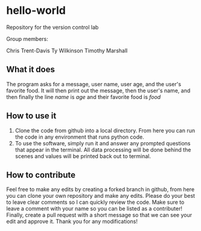 # hello-world
Repository for the version control lab

Group members:

Chris Trent-Davis
Ty Wilkinson
Timothy Marshall

## What it does
The program asks for a message, user name, user age, and the user's favorite food. It will then print out the message, then the user's name, and then finally the line *name* is *age* and their favorite food is *food*

## How to use it
1. Clone the code from github into a local directory. From here you can run the code in any environment that runs python code.
2. To use the software, simply run it and answer any prompted questions that appear in the terminal. All data processing will be done behind the scenes and values will be printed back out to terminal.

## How to contribute
Feel free to make any edits by creating a forked branch in github, from here you can clone your own repository and make any edits. Please do your best to leave clear comments so I can quickly review the code. Make sure to leave a comment with your name so you can be listed as a contributer! Finally, create a pull request with a short message so that we can see your edit and approve it. Thank you for any modifications!
